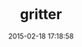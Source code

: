 ---
layout: post
title:  "gritter"
repo:   "RobinBrouwer/gritter"
date:   2015-02-18 17:18:58
gemurl: http://www.montblanc.nl
---